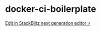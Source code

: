 # docker-ci-boilerplate

[Edit in StackBlitz next generation editor ⚡️](https://stackblitz.com/~/github.com/creativein/docker-ci-boilerplate)